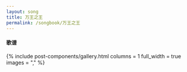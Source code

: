 ```yaml
---
layout: song
title: 万王之王 
permalink: /songbook/万王之王 
---
```


#### 歌谱

{% include post-components/gallery.html
    columns = 1
    full_width = true
    images = ","
%}

